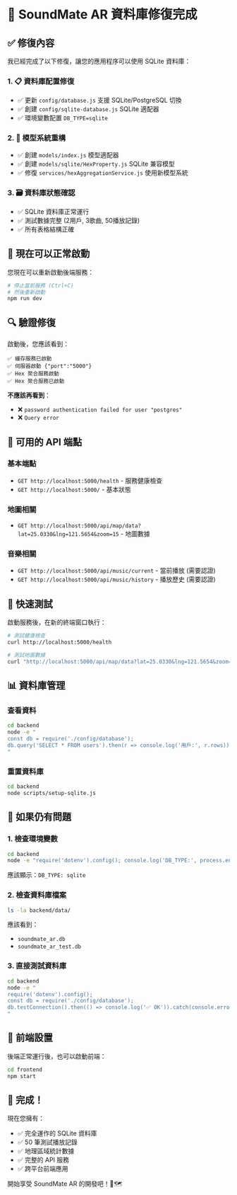 # 🔧 SoundMate AR 資料庫修復完成

## ✅ 修復內容

我已經完成了以下修復，讓您的應用程序可以使用 SQLite 資料庫：

### 1. 📋 資料庫配置修復
- ✅ 更新 `config/database.js` 支援 SQLite/PostgreSQL 切換
- ✅ 創建 `config/sqlite-database.js` SQLite 適配器
- ✅ 環境變數配置 `DB_TYPE=sqlite`

### 2. 🔄 模型系統重構
- ✅ 創建 `models/index.js` 模型適配器
- ✅ 創建 `models/sqlite/HexProperty.js` SQLite 兼容模型
- ✅ 修復 `services/hexAggregationService.js` 使用新模型系統

### 3. 🗃️ 資料庫狀態確認
- ✅ SQLite 資料庫正常運行
- ✅ 測試數據完整 (2用戶, 3歌曲, 50播放記錄)
- ✅ 所有表格結構正確

## 🚀 現在可以正常啟動

您現在可以重新啟動後端服務：

```bash
# 停止當前服務 (Ctrl+C)
# 然後重新啟動
npm run dev
```

## 🔍 驗證修復

啟動後，您應該看到：

```
✅ 緩存服務已啟動
✅ 伺服器啟動 {"port":"5000"}
✅ Hex 聚合服務啟動
✅ Hex 聚合服務已啟動
```

**不應該再看到**：
- ❌ `password authentication failed for user "postgres"`
- ❌ `Query error`

## 📡 可用的 API 端點

### 基本端點
- `GET http://localhost:5000/health` - 服務健康檢查
- `GET http://localhost:5000/` - 基本狀態

### 地圖相關
- `GET http://localhost:5000/api/map/data?lat=25.0330&lng=121.5654&zoom=15` - 地圖數據

### 音樂相關
- `GET http://localhost:5000/api/music/current` - 當前播放 (需要認證)
- `GET http://localhost:5000/api/music/history` - 播放歷史 (需要認證)

## 🧪 快速測試

啟動服務後，在新的終端窗口執行：

```bash
# 測試健康檢查
curl http://localhost:5000/health

# 測試地圖數據
curl "http://localhost:5000/api/map/data?lat=25.0330&lng=121.5654&zoom=15"
```

## 📊 資料庫管理

### 查看資料
```bash
cd backend
node -e "
const db = require('./config/database');
db.query('SELECT * FROM users').then(r => console.log('用戶:', r.rows));
"
```

### 重置資料庫
```bash
cd backend
node scripts/setup-sqlite.js
```

## 🔧 如果仍有問題

### 1. 檢查環境變數
```bash
cd backend
node -e "require('dotenv').config(); console.log('DB_TYPE:', process.env.DB_TYPE);"
```
應該顯示：`DB_TYPE: sqlite`

### 2. 檢查資料庫檔案
```bash
ls -la backend/data/
```
應該看到：
- `soundmate_ar.db`
- `soundmate_ar_test.db`

### 3. 直接測試資料庫
```bash
cd backend
node -e "
require('dotenv').config();
const db = require('./config/database');
db.testConnection().then(() => console.log('✅ OK')).catch(console.error);
"
```

## 📱 前端設置

後端正常運行後，也可以啟動前端：

```bash
cd frontend
npm start
```

## 🎉 完成！

現在您擁有：
- ✅ 完全運作的 SQLite 資料庫
- ✅ 50 筆測試播放記錄
- ✅ 地理區域統計數據
- ✅ 完整的 API 服務
- ✅ 跨平台前端應用

開始享受 SoundMate AR 的開發吧！🎵🗺️